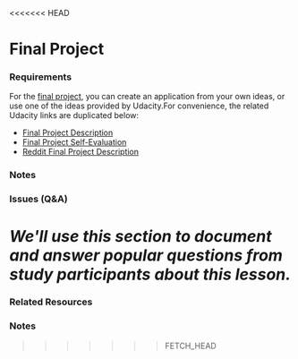 <<<<<<< HEAD
# Final Project

### **Requirements**

For the [final project](https://www.udacity.com/wiki/ud853/project), you can create an application from your own ideas, or use one of the ideas provided by Udacity.For convenience, the related Udacity links are duplicated below:

* [Final Project Description](https://docs.google.com/document/d/1VAoVkFm71OgeubdKzXPf0jdmyHxSQuNAROUZiCvBam4/pub)
* [Final Project Self-Evaluation](https://s3.amazonaws.com/content.udacity-data.com/course/ud853/Android+Fundamentals+Project+Self-Evaluation.docx)
* [Reddit Final Project Description](https://docs.google.com/a/knowlabs.com/document/d/106i--s7OS-aiP8Kr1-e9ysqs0AgXkV9_Prg0zEK82Dw/pub)

### **Notes**

### **Issues (Q&A)**

*We'll use this section to document and answer popular questions from study participants about this lesson.*
=======

### **Related Resources**


### **Notes**

>>>>>>> FETCH_HEAD
